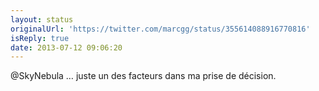 ```yaml
---
layout: status
originalUrl: 'https://twitter.com/marcgg/status/355614088916770816'
isReply: true
date: 2013-07-12 09:06:20
---
```


@SkyNebula … juste un des facteurs dans ma prise de décision.
